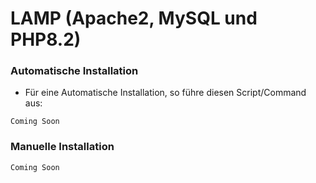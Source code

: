 # LAMP (Apache2, MySQL und PHP8.2)

### Automatische Installation

* Für eine Automatische Installation, so führe diesen Script/Command aus:

```
Coming Soon
```



### Manuelle Installation

```
Coming Soon
```
